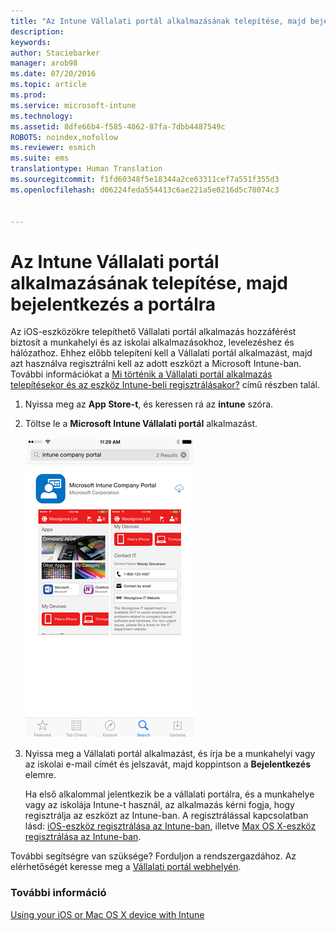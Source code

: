 ```yaml
---
title: "Az Intune Vállalati portál alkalmazásának telepítése, majd bejelentkezés a portálra | Microsoft Intune"
description: 
keywords: 
author: Staciebarker
manager: arob98
ms.date: 07/20/2016
ms.topic: article
ms.prod: 
ms.service: microsoft-intune
ms.technology: 
ms.assetid: 8dfe66b4-f585-4862-87fa-7dbb4487549c
ROBOTS: noindex,nofollow
ms.reviewer: esmich
ms.suite: ems
translationtype: Human Translation
ms.sourcegitcommit: f1fd60348f5e18344a2ce63311cef7a551f355d3
ms.openlocfilehash: d06224feda554413c6ae221a5e0216d5c78074c3


---
```



# Az Intune Vállalati portál alkalmazásának telepítése, majd bejelentkezés a portálra

Az iOS-eszközökre telepíthető Vállalati portál alkalmazás hozzáférést biztosít a munkahelyi és az iskolai alkalmazásokhoz, levelezéshez és hálózathoz.  Ehhez előbb telepíteni kell a Vállalati portál alkalmazást, majd azt használva regisztrálni kell az adott eszközt a Microsoft Intune-ban. További információkat a [Mi történik a Vállalati portál alkalmazás telepítésekor és az eszköz Intune-beli regisztrálásakor?](what-happens-if-you-install-the-company-portal-app-and-enroll-your-device-in-intune-ios.md) című részben talál.

1.  Nyissa meg az **App Store-t**, és keressen rá az **intune** szóra.

2.  Töltse le a **Microsoft Intune Vállalati portál** alkalmazást.

    ![download-ios-comp-portal-app](./media/ios-cpinstall-1-cpinstore.png)

3.  Nyissa meg a Vállalati portál alkalmazást, és írja be a munkahelyi vagy az iskolai e-mail címét és jelszavát, majd koppintson a **Bejelentkezés** elemre.

    Ha első alkalommal jelentkezik be a vállalati portálra, és a munkahelye vagy az iskolája Intune-t használ, az alkalmazás kérni fogja, hogy regisztrálja az eszközt az Intune-ban. A regisztrálással kapcsolatban lásd: [iOS-eszköz regisztrálása az Intune-ban](enroll-your-device-in-intune-ios.md), illetve [Max OS X-eszköz regisztrálása az Intune-ban](enroll-your-device-in-intune-mac-os-x.md).

További segítségre van szüksége? Forduljon a rendszergazdához. Az elérhetőségét keresse meg a [Vállalati portál webhelyén](http://portal.manage.microsoft.com).

### További információ
[Using your iOS or Mac OS X device with Intune](using-your-ios-or-mac-os-x-device-with-intune.md)


<!--HONumber=Jul16_HO3-->


